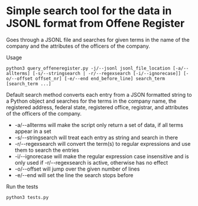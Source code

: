 Simple search tool for the data in JSONL format from Offene Register
===============

Goes through a JSONL file and searches for given terms in the name of the company and the attributes of the officers of the company.

Usage

```
python3 query_offeneregister.py -j/--jsonl jsonl_file_location [-a/--allterms] [-s/--stringsearch | -r/--regexsearch [-i/--ignorecase]] [-o/--offset offset_nr] [-e/--end end_before_line] search_term [search_term ...]
```

Default search method converts each entry from a JSON formatted string to a Python object and searches for the terms in the company name, the registered address, federal state, registered office, registrar, and attributes of the officers of the company.

- -a/--allterms will make the script only return a set of data, if all terms appear in a set
- -s/--stringsearch will treat each entry as string and search in there
- -r/--regexsearch will convert the term(s) to regular expressions and use them to search the entries
- -i/--ignorecase will make the regular expression case insensitive and is only used if -r/--regexsearch is active, otherwise has no effect
- -o/--offset will jump over the given number of lines
- -e/--end will set the line the search stops before

Run the tests

```
python3 tests.py
```